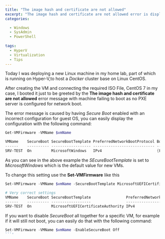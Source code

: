 ```yaml
---
title: "The image hash and certificate are not allowed"
excerpt: "The image hash and certificate are not allowed error is displayed when creating a new Hyper-V machine"
categories:

  - Windows
  - SysAdmin
  - PowerShell
  
tags:
  - HyperV
  - Virtualization
  - Tips
---
```


Today I was deploying a new Linux machine in my home lab, part of which is running on Hyper-V,to host a *Docker* cluster base on Linux CentOS.

After creating the VM and connecting the required ISO File, CentOS 7 in my case, I booted it just to be greeted by the **The image hash and certificate are not allowed** error message with machine failing to boot as no PXE server is configured for network boot.

The error message is caused by having *Secure Boot* enabled with an incorrect configuration for guest OS, you can easily display the configuration with the following command: 

```powershell
Get-VMFirmware -VMName $vmName

VMName    SecureBoot SecureBootTemplate PreferredNetworkBootProtocol BootOrder
------    ---------- ------------------ ---------------------------- ---------
SRV-TEST  On         MicrosoftWindows   IPv4                         {File, Network, Drive, Drive}
```

As you can see in the above example the *SEcureBootTemplate* is set to *MicrosoftWindows* which is the default value for new VMs.

To change this setting use the **Set-VMFirmware** like this

```powershell
Set-VMFirmware -VMName $vmName -SecureBootTemplate MicrosoftUEFICertificateAuthority

# Very correct settings
VMName    SecureBoot SecureBootTemplate                PreferredNetworkBootProtocol BootOrder
------    ---------- ------------------                ---------------------------- ---------
SRV-TEST  On         MicrosoftUEFICertificateAuthority IPv4                         {File, Network, Drive, Drive}
```

If you want to disable *SecureBoot* all together for a specific VM, for example if it will still not boot, you can easily do that with the following command: 

```powershell
Set-VMFirmware -VMName $vmName -EnableSecureBoot Off
```'